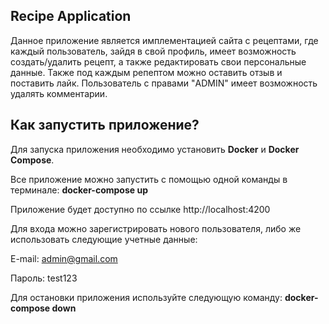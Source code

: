 <h2>Recipe Application</h2>

Данное приложение является имплементацией сайта c рецептами, где каждый пользователь, зайдя в свой профиль, имеет возможность создать/удалить рецепт,
а также редактировать свои персональные данные. Также под каждым репептом можно оставить отзыв и поставить лайк.
Пользователь с правами "ADMIN" имеет возможность удалять комментарии.

<h2>Как запустить приложение?</h2>

Для запуска приложения необходимо установить <b>Docker</b> и <b>Docker Compose</b>.

Все приложение можно запустить с помощью одной команды в терминале:
<b>docker-compose up</b>

Приложение будет доступно по ссылке http://localhost:4200

Для входа можно зарегистрировать нового пользователя, либо же использовать следующие учетные данные:

E-mail: admin@gmail.com

Пароль: test123

Для остановки приложения используйте следующую команду:
<b>docker-compose down</b>





